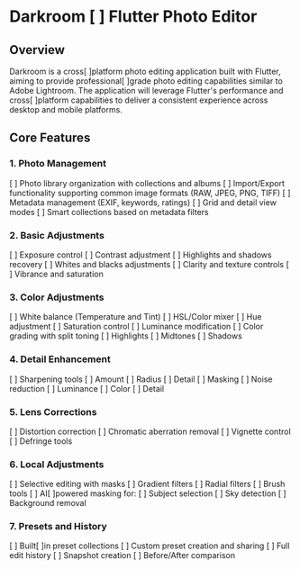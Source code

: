 # Darkroom [ ] Flutter Photo Editor

## Overview
Darkroom is a cross[ ]platform photo editing application built with Flutter, aiming to provide professional[ ]grade photo editing capabilities similar to Adobe Lightroom. The application will leverage Flutter's performance and cross[ ]platform capabilities to deliver a consistent experience across desktop and mobile platforms.

## Core Features

### 1. Photo Management
[ ] Photo library organization with collections and albums
[ ] Import/Export functionality supporting common image formats (RAW, JPEG, PNG, TIFF)
[ ] Metadata management (EXIF, keywords, ratings)
[ ] Grid and detail view modes
[ ] Smart collections based on metadata filters

### 2. Basic Adjustments
[ ] Exposure control
[ ] Contrast adjustment
[ ] Highlights and shadows recovery
[ ] Whites and blacks adjustments
[ ] Clarity and texture controls
[ ] Vibrance and saturation

### 3. Color Adjustments
[ ] White balance (Temperature and Tint)
[ ] HSL/Color mixer
  [ ] Hue adjustment
  [ ] Saturation control
  [ ] Luminance modification
[ ] Color grading with split toning
  [ ] Highlights
  [ ] Midtones
  [ ] Shadows

### 4. Detail Enhancement
[ ] Sharpening tools
  [ ] Amount
  [ ] Radius
  [ ] Detail
  [ ] Masking
[ ] Noise reduction
  [ ] Luminance
  [ ] Color
  [ ] Detail

### 5. Lens Corrections
[ ] Distortion correction
[ ] Chromatic aberration removal
[ ] Vignette control
[ ] Defringe tools

### 6. Local Adjustments
[ ] Selective editing with masks
[ ] Gradient filters
[ ] Radial filters
[ ] Brush tools
[ ] AI[ ]powered masking for:
  [ ] Subject selection
  [ ] Sky detection
  [ ] Background removal

### 7. Presets and History
[ ] Built[ ]in preset collections
[ ] Custom preset creation and sharing
[ ] Full edit history
[ ] Snapshot creation
[ ] Before/After comparison